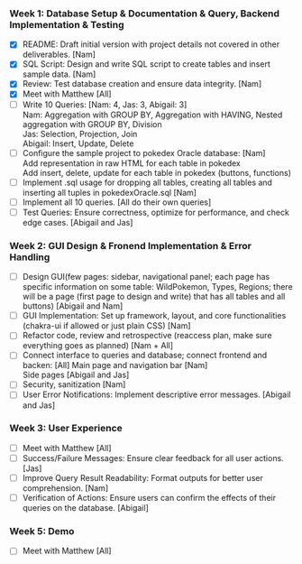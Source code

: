 ### Week 1: Database Setup & Documentation & Query, Backend Implementation & Testing
- [x] README: Draft initial version with project details not covered in other deliverables. [Nam]
- [x] SQL Script: Design and write SQL script to create tables and insert sample data. [Nam]
- [x] Review: Test database creation and ensure data integrity. [Nam]
- [x] Meet with Matthew [All]
- [ ] Write 10 Queries: [Nam: 4, Jas: 3, Abigail: 3]  
Nam: Aggregation with GROUP BY, Aggregation with HAVING, Nested aggregation with GROUP BY, Division  
Jas: Selection, Projection, Join  
Abigail: Insert, Update, Delete  
- [ ] Configure the sample project to pokedex Oracle database: [Nam]  
Add representation in raw HTML for each table in pokedex  
Add insert, delete, update for each table in pokedex (buttons, functions)  
- [ ] Implement .sql usage for dropping all tables, creating all tables and inserting all tuples in pokedexOracle.sql [Nam]  
- [ ] Implement all 10 queries. [All do their own queries]
- [ ] Test Queries: Ensure correctness, optimize for performance, and check edge cases. [Abigail and Jas]

### Week 2: GUI Design & Fronend Implementation & Error Handling
- [ ] Design GUI(few pages: sidebar, navigational panel; each page has specific information on some table: WildPokemon, Types, Regions; there will be a page (first page to design and write) that has all tables and all buttons) [Abigail and Nam]
- [ ] GUI Implementation: Set up framework, layout, and core functionalities (chakra-ui if allowed or just plain CSS) [Nam]
- [ ] Refactor code, review and retrospective (reaccess plan, make sure everything goes as planned) [Nam + All]
- [ ] Connect interface to queries and database; connect frontend and backen: [All]
Main page and navigation bar [Nam]  
Side pages [Abigail and Jas]  
- [ ] Security, sanitization [Nam]   
- [ ] User Error Notifications: Implement descriptive error messages. [Abigail and Jas]

### Week 3: User Experience
- [ ] Meet with Matthew [All]
- [ ] Success/Failure Messages: Ensure clear feedback for all user actions. [Jas]
- [ ] Improve Query Result Readability: Format outputs for better user comprehension. [Nam]
- [ ] Verification of Actions: Ensure users can confirm the effects of their queries on the database. [Abigail]

### Week 5: Demo
- [ ] Meet with Matthew [All]
